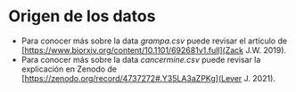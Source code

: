 # Origen de los datos
- Para conocer más sobre la data *grampa.csv* puede revisar el artículo de [https://www.biorxiv.org/content/10.1101/692681v1.full](Zack J.W. 2019).
- Para conocer más sobre la data *cancermine.csv* puede revisar la explicación en Zenodo de [https://zenodo.org/record/4737272#.Y35LA3aZPKg](Lever J. 2021). 
